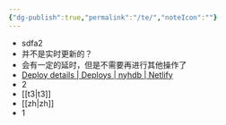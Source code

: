 ```yaml
---
{"dg-publish":true,"permalink":"/te/","noteIcon":""}
---
```


- sdfa2
- 并不是实时更新的？
- 会有一定的延时，但是不需要再进行其他操作了
- [Deploy details | Deploys | nyhdb | Netlify](https://app.netlify.com/sites/nyhdb/deploys/669e0d4b35d00802ab37e86c)
- 2
- [[t3\|t3]]
- [[zh\|zh]]
- 1